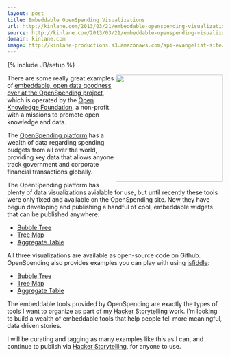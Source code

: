 ```yaml
---
layout: post
title: Embeddable OpenSpending Visualizations
url: http://kinlane.com/2013/03/21/embeddable-openspending-visualizations/
source: http://kinlane.com/2013/03/21/embeddable-openspending-visualizations/
domain: kinlane.com
image: http://kinlane-productions.s3.amazonaws.com/api-evangelist-site/blog/openspending-bubble-tree-visualization.png
---
```

{% include JB/setup %}<p><!DOCTYPE html PUBLIC "-//W3C//DTD XHTML 1.0 Transitional//EN"
    "http://www.w3.org/TR/xhtml1/DTD/xhtml1-transitional.dtd">
<html xmlns="http://www.w3.org/1999/xhtml">
  <head>
    <title></title>
  </head>
  <body>
    <p>
      <a href="http://openspending.org/blog/2013/03/20/How-to-Embed-Open-Spending-Databases-to-Your-Own-Website.html"><img src=
      "https://s3.amazonaws.com/kinlane-productions/openspending/openspending-bubble-tree-visualization.png" alt="" width="250" align="right" /></a>
    </p>
    <p>
      There are some really great examples of <a href="http://openspending.org/blog/2013/03/20/How-to-Embed-Open-Spending-Databases-to-Your-Own-Website.html">embeddable, open data goodness over at
      the OpenSpending project</a>, which is operated by the <a href="http://okfn.org/">Open Knowledge Foundation</a>, a non-profit with a missions to promote open knowledge and data.
    </p>
    <p>
      The <a href="http://openspending.org/">OpenSpending platform</a> has a wealth of data regarding spending budgets from all over the world, providing key data that allows anyone track government
      and corporate financial transactions globally.
    </p>
    <p>
      The OpenSpending platform has plenty of data visualizations avialable for use, but until recently these tools were only fixed and available on the OpenSpending site. Now they have begun
      developing and publishing a handful of cool, embeddable widgets that can be published anywhere:
    </p>
    <ul class="mainlist">
      <li>
        <a href="https://github.com/openspending/openspendingjs/tree/master/widgets/bubbletree">Bubble Tree</a>
      </li>
      <li>
        <a href="https://github.com/openspending/openspendingjs/tree/master/widgets/treemap">Tree Map</a>
      </li>
      <li>
        <a href="https://github.com/openspending/openspendingjs/tree/master/widgets/aggregate_table">Aggregate Table</a>
      </li>
    </ul>
    <p>
      All three visualizations are available as open-source code on Github. OpenSpending also provides examples you can play with using <a href="http://jsfiddle.net/">jsfiddle</a>:
    </p>
    <ul class="mainlist">
      <li>
        <a href="http://jsfiddle.net/vitorbaptista/jhaKT/">Bubble Tree</a>
      </li>
      <li>
        <a href="http://jsfiddle.net/vitorbaptista/RVdNt/">Tree Map</a>
      </li>
      <li>
        <a href="http://jsfiddle.net/vitorbaptista/mFVMv/">Aggregate Table</a>
      </li>
    </ul>
    <p>
      The embeddable tools provided by OpenSpending are exactly the types of tools I want to organize as part of my <a href="http://hackerstorytelling.com/">Hacker Storytelling</a> work. I’m looking
      to build a wealth of embeddable tools that help people tell more meaningful, data driven stories.
    </p>
    <p>
      I will be curating and tagging as many examples like this as I can, and continue to publish via <a href="http://hackerstorytelling.com/">Hacker Storytelling</a>, for anyone to use.
    </p>
  </body>
</html></p>
